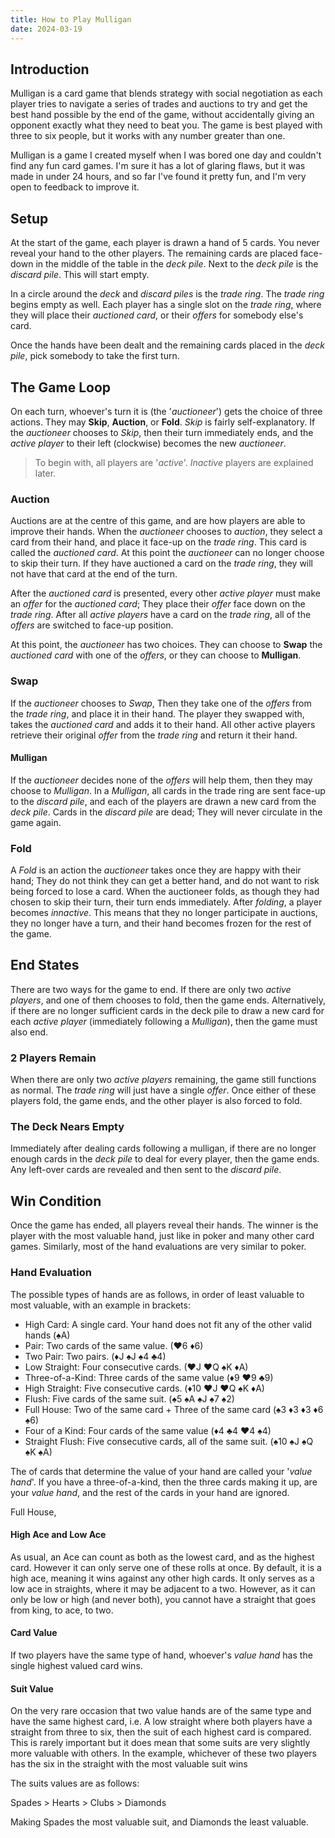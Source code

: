 ```yaml
---
title: How to Play Mulligan
date: 2024-03-19
---
```


## Introduction

Mulligan is a card game that blends strategy with social negotiation
as each player tries to navigate a series of trades and auctions to
try and get the best hand possible by the end of the game, without
accidentally giving an opponent exactly what they need to beat you.
The game is best played with three to six people, but it works with
any number greater than one.

Mulligan is a game I created myself when I was bored one day and
couldn't find any fun card games. I'm sure it has a lot of glaring
flaws, but it was made in under 24 hours, and so far I've found it
pretty fun, and I'm very open to feedback to improve it.

## Setup

At the start of the game, each player is drawn a hand of 5 cards. You
never reveal your hand to the other players. The remaining cards are
placed face-down in the middle of the table in the *deck pile*. Next to the *deck
pile* is the *discard pile*. This will start empty.

In a circle around the *deck* and *discard piles* is the *trade ring*. The *trade ring* begins
empty as well. Each player has a single slot on the *trade ring*, where they
will place their *auctioned card*, or their *offers* for somebody else's card.

Once the hands have been dealt and the remaining cards
placed in the *deck pile*, pick somebody to take the first turn.

## The Game Loop

On each turn, whoever's turn it is (the '*auctioneer*') gets the
choice of three actions. They may **Skip**, **Auction**, or **Fold**. *Skip* is
fairly self-explanatory. If the *auctioneer* chooses to *Skip*, then
their turn immediately ends, and the *active player* to their left (clockwise)
becomes the new *auctioneer*.

> To begin with, all players are '*active*'. *Inactive* players are explained later.

### Auction

Auctions are at the centre of this game, and are how players are able
to improve their hands. When the *auctioneer* chooses to *auction*, they select
a card from their hand, and place it face-up on the *trade ring*. This
card is called the *auctioned card*. At this point the *auctioneer* can no
longer choose to skip their turn. If they have auctioned a card on the
*trade ring*, they will not have that card at the end of the turn.

After the *auctioned card* is presented, every other *active player* must make an
*offer* for the *auctioned card*; They place their *offer* face down on the
*trade ring*. After all *active players* have a card on the *trade ring*,
all of the *offers* are switched to face-up position.

At this point, the *auctioneer* has two choices. They can choose to
**Swap** the *auctioned card* with one of the *offers*, or they can choose to
**Mulligan**.

### Swap

If the *auctioneer* chooses to *Swap*, Then they take one of the *offers* from the
*trade ring*, and place it in their hand. The player they swapped with, takes the
*auctioned card* and adds it to their hand. All other active players retrieve their
original *offer* from the *trade ring* and return it their hand.

#### Mulligan

If the *auctioneer* decides none of the *offers* will help them,
then they may choose to *Mulligan*. In a *Mulligan*, all cards in the
trade ring are sent face-up to the *discard pile*, and each of the players are
drawn a new card from the *deck pile*. Cards in the *discard pile* are dead; They will never
circulate in the game again.

### Fold

A *Fold* is an action the *auctioneer* takes once they are happy with their
hand; They do not think they can get a better hand, and do not want to
risk being forced to lose a card. When the auctioneer folds, as though they
had chosen to skip their turn, their turn ends immediately. After *folding*,
a player becomes *innactive*. This means that they no longer participate in
auctions, they no longer have a turn, and their hand becomes frozen for the
rest of the game.

## End States

There are two ways for the game to end. If there are only two *active
players*, and one of them chooses to fold, then the game ends.
Alternatively, if there are no longer sufficient cards in
the deck pile to draw a new card for each *active player* (immediately
following a *Mulligan*), then the game must also end.

### 2 Players Remain

When there are only two *active players* remaining, the
game still functions as normal. The *trade ring* will just have a single
*offer*. Once either of these players fold, the game ends, and the other
player is also forced to fold.

### The Deck Nears Empty

Immediately after dealing cards following a mulligan, if there are no
longer enough cards in the *deck pile* to deal for every player, then the game ends. Any
left-over cards are revealed and then sent to the *discard pile*.

## Win Condition

Once the game has ended, all players reveal their hands. The winner is the
player with the most valuable hand, just like in poker and many other
card games. Similarly, most of the hand evaluations are very similar
to poker.

### Hand Evaluation

The possible types of hands are as follows, in order of least valuable
to most valuable, with an example in brackets:

 - High Card: A single card. Your hand does not fit any of the other
   valid hands (♠A)
 - Pair: Two cards of the same value. (♥6 ♦6)
 - Two Pair: Two pairs. (♦J ♠J ♠4 ♣4)
 - Low Straight: Four consecutive cards. (♥J ♥Q ♠K ♦A)
 - Three-of-a-Kind: Three cards of the same value (♦9 ♥9 ♣9)
 - High Straight: Five consecutive cards. (♦10 ♥J ♥Q ♠K ♦A)
 - Flush: Five cards of the same suit. (♠5 ♠A ♠J ♠7 ♠2)
 - Full House: Two of the same card + Three of the same card (♠3 ♦3 ♦3 ♦6 ♠6)
 - Four of a Kind: Four cards of the same value (♦4 ♣4 ♥4 ♠4)
 - Straight Flush: Five consecutive cards, all of the
   same suit. (♠10 ♠J ♠Q ♠K ♠A)

The of cards that determine the value of your hand are called your '*value hand*'.
If you have a three-of-a-kind, then the three cards making it up, are your
*value hand*, and the rest of the cards in your hand are ignored.

Full House, 

#### High Ace and Low Ace

As usual, an Ace can count as both as the lowest card, and as the
highest card. However it can only serve one of these rolls at once. By
default, it is a high ace, meaning it wins against any other high
cards. It only serves as a low ace in straights, where it may be
adjacent to a two. However, as it can only be low or high (and never
both), you cannot have a straight that goes from king, to ace, to two.

#### Card Value

If two players have the same type of hand, whoever's *value hand* has the
single highest valued card wins.

#### Suit Value

On the very rare occasion that two value hands are of the same type and have
the same highest card, i.e. A low straight where both players have a
straight from three to six, then the suit of each highest card is
compared. This is rarely important but it does mean that some suits
are very slightly more valuable with others. In the example, whichever
of these two players has the six in the straight with the most
valuable suit wins

The suits values are as follows:

Spades > Hearts > Clubs > Diamonds

Making Spades the most valuable suit, and Diamonds the least valuable.
